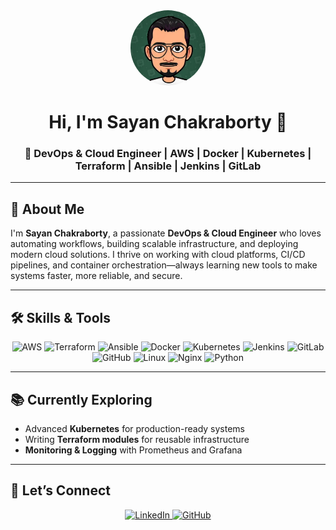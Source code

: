 
<div align="center">
	<img src="profile.jpeg" alt="Profile Photo" width="120" style="border-radius:50%;" />
	<h1>Hi, I'm Sayan Chakraborty 👋</h1>
	<h3>🚀 DevOps & Cloud Engineer | AWS | Docker | Kubernetes | Terraform | Ansible | Jenkins | GitLab</h3>
</div>

---

## 🌟 About Me

I'm **Sayan Chakraborty**, a passionate **DevOps & Cloud Engineer** who loves automating workflows, building scalable infrastructure, and deploying modern cloud solutions. I thrive on working with cloud platforms, CI/CD pipelines, and container orchestration—always learning new tools to make systems faster, more reliable, and secure.

---

## 🛠️ Skills & Tools

<div align="center">
	<img src="https://cdn.jsdelivr.net/gh/devicons/devicon/icons/aws/aws-original.svg" alt="AWS" width="40" />
	<img src="https://cdn.jsdelivr.net/gh/devicons/devicon/icons/terraform/terraform-original.svg" alt="Terraform" width="40" />
	<img src="https://cdn.jsdelivr.net/gh/devicons/devicon/icons/ansible/ansible-original.svg" alt="Ansible" width="40" />
	<img src="https://cdn.jsdelivr.net/gh/devicons/devicon/icons/docker/docker-original.svg" alt="Docker" width="40" />
	<img src="https://cdn.jsdelivr.net/gh/devicons/devicon/icons/kubernetes/kubernetes-plain.svg" alt="Kubernetes" width="40" />
	<img src="https://cdn.jsdelivr.net/gh/devicons/devicon/icons/jenkins/jenkins-original.svg" alt="Jenkins" width="40" />
	<img src="https://cdn.jsdelivr.net/gh/devicons/devicon/icons/gitlab/gitlab-original.svg" alt="GitLab" width="40" />
	<img src="https://cdn.jsdelivr.net/gh/devicons/devicon/icons/github/github-original.svg" alt="GitHub" width="40" />
	<img src="https://cdn.jsdelivr.net/gh/devicons/devicon/icons/linux/linux-original.svg" alt="Linux" width="40" />
	<img src="https://cdn.jsdelivr.net/gh/devicons/devicon/icons/nginx/nginx-original.svg" alt="Nginx" width="40" />
	<img src="https://cdn.jsdelivr.net/gh/devicons/devicon/icons/python/python-original.svg" alt="Python" width="40" />
</div>

---

## 📚 Currently Exploring

- Advanced **Kubernetes** for production-ready systems
- Writing **Terraform modules** for reusable infrastructure
- **Monitoring & Logging** with Prometheus and Grafana

---

## 🤝 Let’s Connect

<div align="center">
	<a href="https://www.linkedin.com/in/sayan-chakraborty-devops" target="_blank">
		<img src="https://cdn.jsdelivr.net/gh/devicons/devicon/icons/linkedin/linkedin-original.svg" alt="LinkedIn" width="40" />
	</a>
	<a href="https://github.com/sayanC04" target="_blank">
		<img src="https://cdn.jsdelivr.net/gh/devicons/devicon/icons/github/github-original.svg" alt="GitHub" width="40" />
	</a>
</div>
